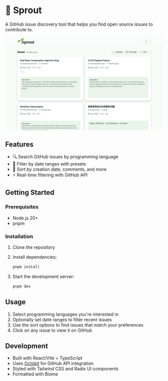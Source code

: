 # 🌱 Sprout

A GitHub issue discovery tool that helps you find open source issues to contribute to.

![Sprout_Light_Screenshot](./src/public/screenshots/light.png)

## Features

- 🔍 Search GitHub issues by programming language
- 📅 Filter by date ranges with presets
- 🎯 Sort by creation date, comments, and more
- ⚡ Real-time filtering with GitHub API

## Getting Started

### Prerequisites

- Node.js 20+ 
- pnpm

### Installation

1. Clone the repository
2. Install dependencies:
   ```bash
   pnpm install
   ```

3. Start the development server:
   ```bash
   pnpm dev
   ```

## Usage

1. Select programming languages you're interested in
2. Optionally set date ranges to filter recent issues
3. Use the sort options to find issues that match your preferences
4. Click on any issue to view it on GitHub

## Development

- Built with React/Vite + TypeScript
- Uses [Octokit](https://www.npmjs.com/package/octokit) for GitHub API integration
- Styled with Tailwind CSS and Radix UI components
- Formatted with Biome